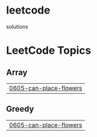 # leetcode
solutions

<!---LeetCode Topics Start-->
# LeetCode Topics
## Array
|  |
| ------- |
| [0605-can-place-flowers](https://github.com/42JINAM/leetcode/tree/master/0605-can-place-flowers) |
## Greedy
|  |
| ------- |
| [0605-can-place-flowers](https://github.com/42JINAM/leetcode/tree/master/0605-can-place-flowers) |
<!---LeetCode Topics End-->